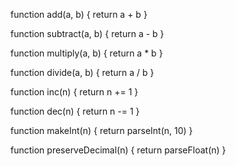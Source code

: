 function add(a, b) {
  return a + b
}

function subtract(a, b) {
  return a - b
}

function multiply(a, b) {
  return a * b
}

function divide(a, b) {
  return a / b
 }

function inc(n) {
  return n += 1
 }

function dec(n) {
  return n -= 1
 }

function makeInt(n) {
  return parseInt(n, 10)
}

function preserveDecimal(n) {
  return parseFloat(n)
}
